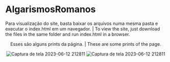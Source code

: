 # AlgarismosRomanos

Para visualização do site, basta baixar os arquivos numa mesma pasta e executar o index.html em um navegador. | To view the site, just download the files in the same folder and run index.html in a browser.
<div align="center">
Esses são alguns prints da página. | These are some prints of the page.

![Captura de tela 2023-06-12 212811](https://github.com/0aquarianjo/AlgarismosRomanos/assets/130726878/ee6e442b-0c7a-4002-96ce-06cbb5569c11)
![Captura de tela 2023-06-12 212811](https://github.com/0aquarianjo/AlgarismosRomanos/assets/130726878/b2630ede-3bdd-4a69-a5f2-45df3c4de05b)

</div>
